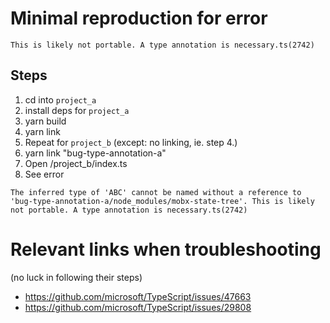 # Minimal reproduction for error

```
This is likely not portable. A type annotation is necessary.ts(2742)
```

## Steps

1. cd into `project_a`
2. install deps for `project_a`
3. yarn build
4. yarn link
5. Repeat for `project_b` (except: no linking, ie. step 4.)
6. yarn link "bug-type-annotation-a"
7. Open /project_b/index.ts
8. See error

```
The inferred type of 'ABC' cannot be named without a reference to 'bug-type-annotation-a/node_modules/mobx-state-tree'. This is likely not portable. A type annotation is necessary.ts(2742)

```

# Relevant links when troubleshooting
(no luck in following their steps)
- https://github.com/microsoft/TypeScript/issues/47663
- https://github.com/microsoft/TypeScript/issues/29808
